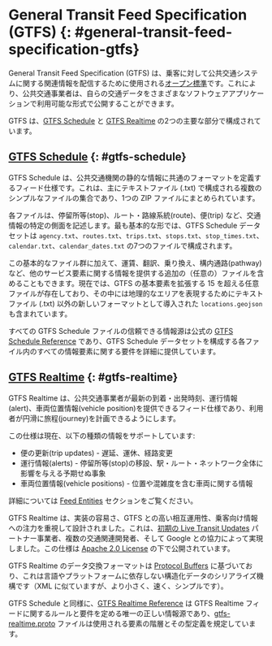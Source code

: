 # General Transit Feed Specification (GTFS) {: #general-transit-feed-specification-gtfs}

General Transit Feed Specification (GTFS) は、乗客に対して公共交通システムに関する関連情報を配信するために使用される[オープン標準](https://www.interoperablemobility.org/definitions/#open_standard)です。これにより、公共交通事業者は、自らの交通データをさまざまなソフトウェアアプリケーションで利用可能な形式で公開することができます。

GTFS は、[GTFS Schedule](../schedule/reference) と [GTFS Realtime](../realtime/reference) の2つの主要な部分で構成されています。

## [GTFS Schedule](../schedule/reference) {: #gtfs-schedule}


GTFS Schedule は、公共交通機関の静的な情報に共通のフォーマットを定義するフィード仕様です。これは、主にテキストファイル (.txt) で構成される複数のシンプルなファイルの集合であり、1つの ZIP ファイルにまとめられています。 

各ファイルは、停留所等(stop)、ルート・路線系統(route)、便(trip) など、交通情報の特定の側面を記述します。最も基本的な形では、GTFS Schedule データセットは `agency.txt`、`routes.txt`、`trips.txt`、`stops.txt`、`stop_times.txt`、`calendar.txt`、`calendar_dates.txt` の7つのファイルで構成されます。

この基本的なファイル群に加えて、運賃、翻訳、乗り換え、構内通路(pathway) など、他のサービス要素に関する情報を提供する追加の（任意の）ファイルを含めることもできます。現在では、GTFS の基本要素を拡張する 15 を超える任意ファイルが存在しており、その中には地理的なエリアを表現するためにテキストファイル (.txt) 以外の新しいフォーマットとして導入された `locations.geojson` も含まれています。 

すべての GTFS Schedule ファイルの信頼できる情報源は公式の [GTFS Schedule Reference](../schedule/reference) であり、GTFS Schedule データセットを構成する各ファイル内のすべての情報要素に関する要件を詳細に提供しています。

## [GTFS Realtime](../realtime/reference) {: #gtfs-realtime}


GTFS Realtime は、公共交通事業者が最新の到着・出発時刻、運行情報(alert)、車両位置情報(vehicle position)を提供できるフィード仕様であり、利用者が円滑に旅程(journey)を計画できるようにします。

この仕様は現在、以下の種類の情報をサポートしています:

- 便の更新(trip updates) - 遅延、運休、経路変更
- 運行情報(alerts) - 停留所等(stop)の移設、駅・ルート・ネットワーク全体に影響を与える予期せぬ事象
- 車両位置情報(vehicle positions) - 位置や混雑度を含む車両に関する情報

詳細については [Feed Entities](../realtime/feed-entities/overview) セクションをご覧ください。

GTFS Realtime は、実装の容易さ、GTFS との高い相互運用性、乗客向け情報への注力を重視して設計されました。これは、[初期の Live Transit Updates](https://developers.google.com/transit/google-transit#LiveTransitUpdates) パートナー事業者、複数の交通関連開発者、そして Google との協力によって実現しました。この仕様は [Apache 2.0 License](http://www.apache.org/licenses/LICENSE-2.0.html) の下で公開されています。

GTFS Realtime のデータ交換フォーマットは [Protocol Buffers](https://developers.google.com/protocol-buffers/) に基づいており、これは言語やプラットフォームに依存しない構造化データのシリアライズ機構です（XML に似ていますが、より小さく、速く、シンプルです）。

GTFS Schedule と同様に、[GTFS Realtime Reference](../realtime/reference) は GTFS Realtime フィードに関するルールと要件を定める唯一の正しい情報源であり、[gtfs-realtime.proto](../realtime/proto) ファイルは使用される要素の階層とその型定義を規定しています。
